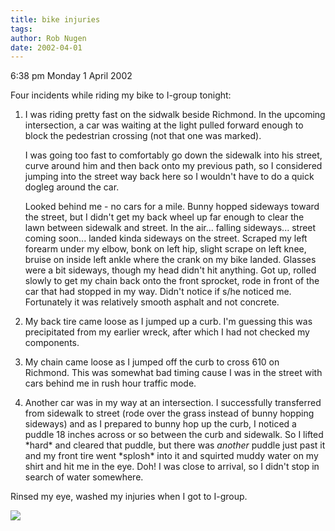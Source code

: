 ```yaml
---
title: bike injuries
tags: 
author: Rob Nugen
date: 2002-04-01
---
```


<p class=date>6:38 pm Monday 1 April 2002</p>

<p>Four incidents while riding my bike to I-group tonight:</p>

<ol>
<li><p>I was riding pretty fast on the sidwalk beside Richmond.  In
the upcoming intersection, a car was waiting at the light pulled
forward enough to block the pedestrian crossing (not that one was
marked).</p>

<p>I was going too fast to comfortably go down the sidewalk into his
street, curve around him and then back onto my previous path, so I
considered jumping into the street way back here so I wouldn't have to
do a quick dogleg around the car.</p>

<p>Looked behind me - no cars for a mile.  Bunny hopped sideways
toward the street, but I didn't get my back wheel up far enough to
clear the lawn between sidewalk and street.  In the air... falling
sideways... street coming soon... landed kinda sideways on the street.
Scraped my left forearm under my elbow, bonk on left hip, slight
scrape on left knee, bruise on inside left ankle where the crank on my
bike landed.  Glasses were a bit sideways, though my head didn't hit
anything.  Got up, rolled slowly to get my chain back onto the front
sprocket, rode in front of the car that had stopped in my way.  Didn't
notice if s/he noticed me.  Fortunately it was relatively smooth
asphalt and not concrete.</p></li>

<li><p>My back tire came loose as I jumped up a curb.  I'm guessing
this was precipitated from my earlier wreck, after which I had not
checked my components.</p></li>

<li><p>My chain came loose as I jumped off the curb to cross 610 on
Richmond.  This was somewhat bad timing cause I was in the street with
cars behind me in rush hour traffic mode.</p></li>

<li><p>Another car was in my way at an intersection.  I successfully
transferred from sidewalk to street (rode over the grass instead of
bunny hopping sideways) and as I prepared to bunny hop up the curb, I
noticed a puddle 18 inches across or so between the curb and
sidewalk.  So I lifted *hard* and cleared that puddle, but there was
<em>another</em> puddle just past it and my front tire went *splosh*
into it and squirted muddy water on my shirt and hit me in the eye.
Doh!  I was close to arrival, so I didn't stop in search of water
somewhere.</p></li>
</ol>

<p>Rinsed my eye, washed my injuries when I got to I-group.</p>

<p><img src='/images/rob/wL-ROB.gif'/></p>

